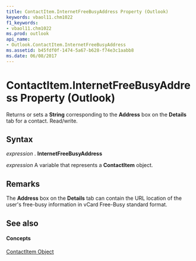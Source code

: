 ```yaml
---
title: ContactItem.InternetFreeBusyAddress Property (Outlook)
keywords: vbaol11.chm1022
f1_keywords:
- vbaol11.chm1022
ms.prod: outlook
api_name:
- Outlook.ContactItem.InternetFreeBusyAddress
ms.assetid: b45fdf0f-1474-5a67-b628-f74e3c1aabb8
ms.date: 06/08/2017
---
```



# ContactItem.InternetFreeBusyAddress Property (Outlook)

Returns or sets a  **String** corresponding to the **Address** box on the **Details** tab for a contact. Read/write.


## Syntax

 _expression_ . **InternetFreeBusyAddress**

 _expression_ A variable that represents a **ContactItem** object.


## Remarks

The  **Address** box on the **Details** tab can contain the URL location of the user's free-busy information in vCard Free-Busy standard format.


## See also


#### Concepts


[ContactItem Object](Outlook.ContactItem.md)

